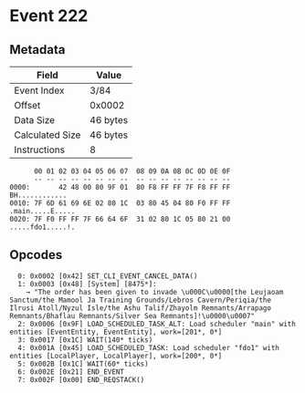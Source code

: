 # Event 222

## Metadata

| Field           | Value    |
|-----------------|----------|
| Event Index     | 3/84     |
| Offset          | 0x0002   |
| Data Size       | 46 bytes |
| Calculated Size | 46 bytes |
| Instructions    | 8        |

```
      00 01 02 03 04 05 06 07  08 09 0A 0B 0C 0D 0E 0F
      -- -- -- -- -- -- -- --  -- -- -- -- -- -- -- --
0000:       42 48 00 80 9F 01  80 F8 FF FF 7F F8 FF FF    BH............
0010: 7F 6D 61 69 6E 02 80 1C  03 80 45 04 80 F0 FF FF  .main.....E.....
0020: 7F F0 FF FF 7F 66 64 6F  31 02 80 1C 05 80 21 00  .....fdo1.....!.
```

## Opcodes

```
  0: 0x0002 [0x42] SET_CLI_EVENT_CANCEL_DATA()
  1: 0x0003 [0x48] [System] [8475*]:
    → "The order has been given to invade \u000C\u0000[the Leujaoam Sanctum/the Mamool Ja Training Grounds/Lebros Cavern/Periqia/the Ilrusi Atoll/Nyzul Isle/the Ashu Talif/Zhayolm Remnants/Arrapago Remnants/Bhaflau Remnants/Silver Sea Remnants]!\u0000\u0007"
  2: 0x0006 [0x9F] LOAD_SCHEDULED_TASK_ALT: Load scheduler "main" with entities [EventEntity, EventEntity], work=[201*, 0*]
  3: 0x0017 [0x1C] WAIT(140* ticks)
  4: 0x001A [0x45] LOAD_SCHEDULED_TASK: Load scheduler "fdo1" with entities [LocalPlayer, LocalPlayer], work=[200*, 0*]
  5: 0x002B [0x1C] WAIT(60* ticks)
  6: 0x002E [0x21] END_EVENT
  7: 0x002F [0x00] END_REQSTACK()
```
